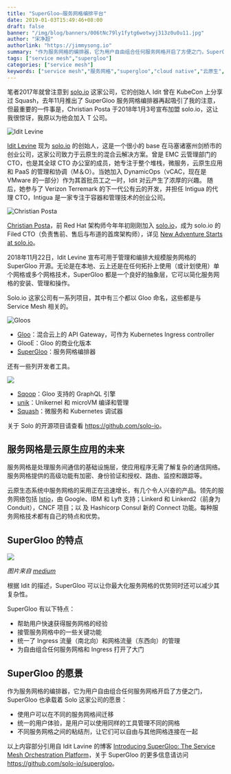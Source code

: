 ```yaml
---
title: "SuperGloo—服务网格编排平台"
date: 2019-01-03T15:49:46+08:00
draft: false
banner: "/img/blog/banners/006tNc79ly1fytg6wotwyj313z0u0u11.jpg"
author: "宋净超"
authorlink: "https://jimmysong.io"
summary: "作为服务网格的编排器，它为用户自由组合任何服务网格开启了方便之门，SuperGloo 也承载着 Solo 这家公司的愿景，混合云环境的云原生应用管理平台。"
tags: ["service mesh","supergloo"]
categories: ["service mesh"]
keywords: ["service mesh","服务网格","supergloo","cloud native","云原生","solo.io"]
---
```


笔者2017年就曾注意到 [solo.io](https://solo.io) 这家公司，它的创始人 Idit 曾在 KubeCon 上分享过 Squash，去年11月推出了 SuperGloo 服务网格编排器再起吸引了我的注意，但最重要的一件事是，Christian Posta 于2018年1月3号宣布加盟 solo.io，这让我很惊讶，我原以为他会加入 T 公司。

![Idit Levine](https://raw.githubusercontent.com/servicemesher/website/master/content/blog/supergloo-a-service-mesh-orchestrator/006tNc79ly1fytdun4dmuj30b40b4mxz.jpg)

[Idit Levine](https://twitter.com/Idit_Levine) 现为 [solo.io](https://solo.io) 的创始人，这是一个很小的 base 在马塞诸塞州剑桥市的创业公司，这家公司致力于云原生的混合云解决方案。曾是 EMC 云管理部门的 CTO，也是其全球 CTO 办公室的成员，她专注于整个堆栈，微服务，云原生应用和 PaaS 的管理和协调（M＆O）。当她加入 DynamicOps（vCAC，现在是 VMware 的一部分）作为其首批员工之一时，Idit 对云产生了浓厚的兴趣。 随后，她参与了 Verizon Terremark 的下一代公有云的开发，并担任 Intigua 的代理 CTO，Intigua 是一家专注于容器和管理技术的创业公司。

![Christian Posta](https://raw.githubusercontent.com/servicemesher/website/master/content/blog/supergloo-a-service-mesh-orchestrator/006tNc79ly1fytdu4jr8mj30b40b40ta.jpg)

[Christian Posta](https://twitter.com/christianposta)，前 Red Hat 架构师今年年初刚刚加入 [solo.io](https://solo.io)，成为 solo.io 的 Filed CTO（负责售前、售后与布道的首席架构师），详见 [New Adventure Starts at solo.io](http://blog.christianposta.com/career/new-adventure-starts-at-solo-io/)。

2018年11月22日，Idit Levine 宣布可用于管理和编排大规模服务网格的 SuperGloo 开源。无论是在本地、云上还是在任何拓扑上使用（或计划使用）单个网格或多个网格技术，SuperGloo 都是一个良好的抽象层，它可以简化服务网格的安装、管理和操作。

Solo.io 这家公司有一系列项目，其中有三个都以 Gloo 命名，这些都是与 Service Mesh 相关的。

![Gloos](https://raw.githubusercontent.com/servicemesher/website/master/content/blog/supergloo-a-service-mesh-orchestrator/006tNc79ly1fytdw9zmrgj31je0fadlr.jpg)

- [Gloo](https://github.com/solo-io/gloo)：混合云上的 API Gateway，可作为 Kubernetes Ingress controller
- GlooE：Gloo 的商业化版本
- [SuperGloo](https://github.com/solo-io/supergloo)：服务网格编排器

还有一些列开发者工具。

![](https://raw.githubusercontent.com/servicemesher/website/master/content/blog/supergloo-a-service-mesh-orchestrator/006tNc79ly1fyte4gfpmbj31je0futey.jpg)

- [Sqoop](https://github.com/solo-io/sqoop)：Gloo 支持的 GraphQL 引擎
- [unik](https://github.com/solo-io/unik)：Unikernel 和 microVM 编译和管理
- [Squash](https://github.com/solo-io/squash)：微服务和 Kubernetes 调试器

关于 Solo 的开源项目请查看 <https://github.com/solo-io>。

## 服务网格是云原生应用的未来

服务网格是处理服务间通信的基础设施层，使应用程序无需了解复杂的通信网络。服务网格提供的高级功能有加密、身份验证和授权、路由、监控和跟踪等。

云原生态系统中服务网格的采用正在迅速增长，有几个令人兴奋的产品。领先的服务网络包括 [Istio](https://istio.io/zh)，由 Google、IBM 和 Lyft 支持；Linkerd 和 Linkerd2（前身为 Conduit），CNCF 项目；以 及 Hashicorp Consul 新的 Connect 功能。每种服务网格技术都有自己的特点和优势。

## SuperGloo 的特点

![](https://raw.githubusercontent.com/servicemesher/website/master/content/blog/supergloo-a-service-mesh-orchestrator/006tNc79ly1fyte9m3qdhj318g0rtq8f.jpg)

*图片来自 [medium](https://medium.com/solo-io/https-medium-com-solo-io-supergloo-ff2aae1fb96f)*

根据 Idit 的描述，SuperGloo 可以让你最大化服务网格的优势同时还可以减少其复杂性。

SuperGloo 有以下特点：

- 帮助用户快速获得服务网格的经验
- 接管服务网格中的一些关键功能
- 统一了 Ingress 流量（南北向）和网格流量（东西向）的管理
- 为自由组合任何服务网格和 Ingress 打开了大门

## SuperGloo 的愿景

作为服务网格的编排器，它为用户自由组合任何服务网格开启了方便之门，SuperGloo 也承载着 Solo 这家公司的愿景：

- 使用户可以在不同的服务网格间迁移
- 统一的用户体验，是用户可以使用同样的工具管理不同的网格
- 不同服务网格之间的粘结剂，让它们可以自由与其他网格连接在一起

以上内容部分引用自 Idit Lavine 的博客 [Introducing SuperGloo: The Service Mesh Orchestration Platform](https://medium.com/solo-io/https-medium-com-solo-io-supergloo-ff2aae1fb96f)，关于 SuperGloo 的更多信息请访问 <https://github.com/solo-io/supergloo>。
